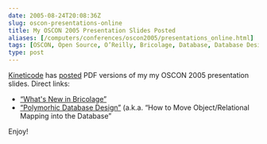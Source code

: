 ```yaml
--- 
date: 2005-08-24T20:08:36Z
slug: oscon-presentations-online
title: My OSCON 2005 Presentation Slides Posted
aliases: [/computers/conferences/oscon2005/presentations_online.html]
tags: [OSCON, Open Source, O’Reilly, Bricolage, Database, Database Design, What’s New In Bricolage]
type: post
---
```


[Kineticode] has [posted] PDF versions of my my OSCON 2005 presentation slides.
Direct links:

-   [“What's New in Bricolage”]
-   [“Polymorhic Database Design”] (a.k.a. “How to Move Object/Relational
    Mapping into the Database”

Enjoy!

  [Kineticode]: https://www.kineticode.com/ "Kineticode"
  [posted]: https://www.kineticode.com/news/announcements/
    "Kineticode Announcements"
  [“What's New in Bricolage”]: https://www.kineticode.com/docs/whats_new_in_bricolage.pdf
  [“Polymorhic Database Design”]: https://www.kineticode.com/docs/polymorphic_database_design.pdf
